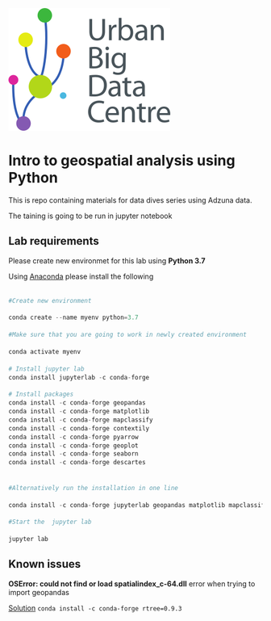 ![logo](./images/ubdc_logo.png)

# Intro to geospatial analysis using Python

This is repo containing materials for data dives series using Adzuna data.


The taining is going to be run in jupyter notebook

## Lab requirements

Please create new environmet for this lab using  **Python 3.7**
 
Using [Anaconda](https://docs.anaconda.com/anaconda/install/)  please install the following 

```python

#Create new environment

conda create --name myenv python=3.7

#Make sure that you are going to work in newly created environment

conda activate myenv

# Install jupyter lab
conda install jupyterlab -c conda-forge

# Install packages
conda install -c conda-forge geopandas
conda install -c conda-forge matplotlib
conda install -c conda-forge mapclassify
conda install -c conda-forge contextily
conda install -c conda-forge pyarrow
conda install -c conda-forge geoplot
conda install -c conda-forge seaborn
conda install -c conda-forge descartes 


#Alternatively run the installation in one line

conda install -c conda-forge jupyterlab geopandas matplotlib mapclassify contextily pyarrow geoplot seaborn descartes 

#Start the  jupyter lab

jupyter lab

```

## Known issues 

**OSError: could not find or load spatialindex_c-64.dll** error when trying to import geopandas

[Solution](https://github.com/geopandas/geopandas/issues/1812)
``` conda install -c conda-forge rtree=0.9.3 ``` 
